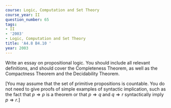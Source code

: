```yaml
---
course: Logic, Computation and Set Theory
course_year: II
question_number: 65
tags:
- II
- '2003'
- Logic, Computation and Set Theory
title: 'A4.8 B4.10 '
year: 2003
---
```



Write an essay on propositional logic. You should include all relevant definitions, and should cover the Completeness Theorem, as well as the Compactness Theorem and the Decidability Theorem.

[You may assume that the set of primitive propositions is countable. You do not need to give proofs of simple examples of syntactic implication, such as the fact that $p \Rightarrow p$ is a theorem or that $p \Rightarrow q$ and $q \Rightarrow r$ syntactically imply $p \Rightarrow r$.]